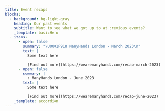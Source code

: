 ```yaml
---
title: Event recaps
blocks:
  - background: bg-light-gray
    heading: Our past events
    subtitle: Want to see what we got up to at previous events?
    _template: basicHero
  - items:
      - open: false
        summary: "\U0001F918 ManyHands London - March 2023\n"
        text: |
          Some text here

          [Find out more](https://wearemanyhands.com/recap-march-2023)
      - open: false
        summary: |
          ✌️ ManyHands London - June 2023
        text: |
          Some text here

          [Find out more](https://wearemanyhands.com/recap-june-2023)
    _template: accordion
---
```





